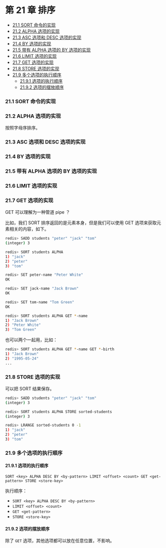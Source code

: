 # 第 21 章 排序

<!-- @import "[TOC]" {cmd="toc" depthFrom=3 depthTo=6 orderedList=false} -->

<!-- code_chunk_output -->

- [21.1 SORT 命令的实现](#211-sort-命令的实现)
- [21.2 ALPHA 选项的实现](#212-alpha-选项的实现)
- [21.3 ASC 选项和 DESC 选项的实现](#213-asc-选项和-desc-选项的实现)
- [21.4 BY 选项的实现](#214-by-选项的实现)
- [21.5 带有 ALPHA 选项的 BY 选项的实现](#215-带有-alpha-选项的-by-选项的实现)
- [21.6 LIMIT 选项的实现](#216-limit-选项的实现)
- [21.7 GET 选项的实现](#217-get-选项的实现)
- [21.8 STORE 选项的实现](#218-store-选项的实现)
- [21.9 多个选项的执行顺序](#219-多个选项的执行顺序)
  - [21.9.1 选项的执行顺序](#2191-选项的执行顺序)
  - [21.9.2 选项的摆放顺序](#2192-选项的摆放顺序)

<!-- /code_chunk_output -->

### 21.1 SORT 命令的实现

### 21.2 ALPHA 选项的实现

按照字母序排序。

### 21.3 ASC 选项和 DESC 选项的实现

### 21.4 BY 选项的实现

### 21.5 带有 ALPHA 选项的 BY 选项的实现

### 21.6 LIMIT 选项的实现

### 21.7 GET 选项的实现

GET 可以理解为一种管道 pipe ？

比如，我们 SORT 排序返回的是元素本身，但是我们可以使用 GET 选项来获取元素相关的内容，如下。

```bash
redis> SADD students "peter" "jack" "tom"
(integer) 3

redis> SORT students ALPHA
1) "jack"
2) "peter"
3) "tom"

redis> SET peter-name "Peter White"
OK

redis> SET jack-name "Jack Brown"
OK

redis> SET tom-name "Tom Green"
OK

redis> SORT students ALPHA GET *-name
1) "Jack Brown"
2) "Peter White"
3) "Tom Green"
```

也可以两个一起用，比如：

```bash
redis> SORT students ALPHA GET *-name GET *-birth
1) "Jack Brown"
2) "1995-05-24"
...
```

### 21.8 STORE 选项的实现

可以把 SORT 结果保存。

```bash
redis> SADD students "peter" "jack" "tom"
(integer) 3

redis> SORT students ALPHA STORE sorted-students
(integer) 3

redis> LRANGE sorted-students 0 -1
1) "jack"
2) "peter"
3) "tom"
```

### 21.9 多个选项的执行顺序

#### 21.9.1 选项的执行顺序

```
SORT <key> ALPHA DESC BY <by-pattern> LIMIT <offset> <count> GET <get-pattern> STORE <store-key>
```

执行顺序：
- `SORT <key> ALPHA DESC BY <by-pattern>`
- `LIMIT <offset> <count>`
- `GET <get-pattern>`
- `STORE <store-key>`

#### 21.9.2 选项的摆放顺序

除了 `GET` 选项，其他选项都可以放在任意位置，不影响。

